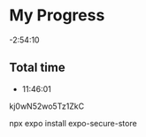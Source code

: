 
# My Progress

-2:54:10

## Total time

- 11:46:01

kj0wN52wo5Tz1ZkC

npx expo install expo-secure-store
